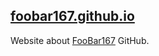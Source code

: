 ## [foobar167.github.io](https://foobar167.github.io)

Website about [FooBar167](https://github.com/foobar167) GitHub.
